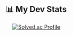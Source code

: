 <h2 align="center">📊 My Dev Stats</h2>

<p align="center">
  <a href="https://solved.ac/ahwatnow/">
    <img src="http://mazassumnida.wtf/api/v2/generate_badge?boj=ahwatnow" alt="Solved.ac Profile"/>
  </a>
</p>




<!--
**jw-sohn/jw-sohn** is a ✨ _special_ ✨ repository because its `README.md` (this file) appears on your GitHub profile.

Here are some ideas to get you started:

- 🔭 I'm currently working on ...
- 🌱 I'm currently learning ...
- 👯 I'm looking to collaborate on ...
- 🤔 I'm looking for help with ...
- 💬 Ask me about ...
- 📫 How to reach me: ...
- 😄 Pronouns: ...
- ⚡ Fun fact: ...
-->
